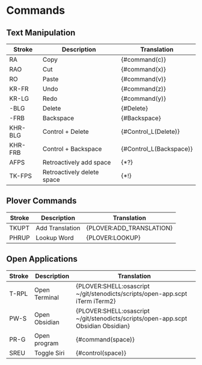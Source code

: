 # Commands

## Text Manipulation

| Stroke  | Description                | Translation             |
|---------|----------------------------|-------------------------|
| RA      | Copy                       | {#command(c)}           |
| RAO     | Cut                        | {#command(x)}           |
| RO      | Paste                      | {#command(v)}           |
| KR-FR   | Undo                       | {#command(z)}           |
| KR-LG   | Redo                       | {#command(y)}           |
| -BLG    | Delete                     | {#Delete}               |
| -FRB    | Backspace                  | {#Backspace}            |
| KHR-BLG | Control + Delete           | {#Control_L(Delete)}    |
| KHR-FRB | Control + Backspace        | {#Control_L(Backspace)} |
| AFPS    | Retroactively add space    | {\*?}                   |
| TK-FPS  | Retroactively delete space | {\*!}                   |

## Plover Commands

| Stroke | Description     | Translation              |
|--------|-----------------|--------------------------|
| TKUPT  | Add Translation | {PLOVER:ADD_TRANSLATION} |
| PHRUP  | Lookup Word     | {PLOVER:LOOKUP}          |


## Open Applications

| Stroke | Description   | Translation                                                                       |
|--------|---------------|-----------------------------------------------------------------------------------|
| T-RPL  | Open Terminal | {PLOVER:SHELL:osascript ~/git/stenodicts/scripts/open-app.scpt iTerm iTerm2}      |
| PW-S   | Open Obsidian | {PLOVER:SHELL:osascript ~/git/stenodicts/scripts/open-app.scpt Obsidian Obsidian} |
| PR-G   | Open program  | {#command(space)}                                                                 |
| SREU   | Toggle Siri   | {#control(space)}                                                                 |

